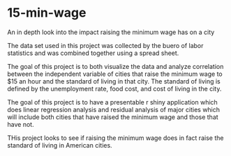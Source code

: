 # 15-min-wage
An in depth look into the impact raising the minimum wage has on a city 

The data set used in this project was collected by the buero of labor statistics and was combined together using a spread sheet.

The goal of this project is to both visualize the data and analyze correlation between the independent variable of cities that raise the minimum wage to $15 an hour and the standard of living in that city.
The standard of living is defined by the unemployment rate, food cost, and cost of living in the city. 

The goal of this project is to have a presentable r shiny application which does linear regression analysis and residual analysis of major cities which will include both cities that have raised the minimum wage and those that have not.

THis project looks to see if raising the minimum wage does in fact raise the standard of living in American cities. 
